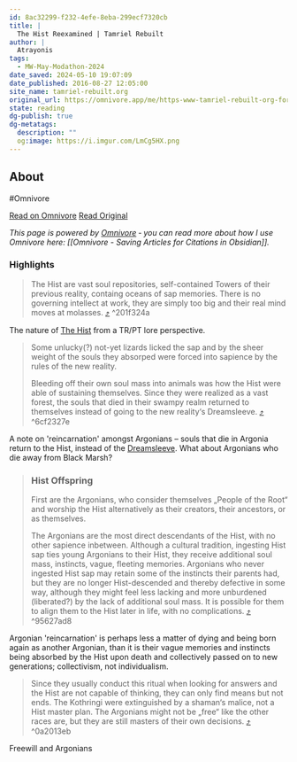 ```yaml
---
id: 8ac32299-f232-4efe-8eba-299ecf7320cb
title: |
  The Hist Reexamined | Tamriel Rebuilt
author: |
  Atrayonis
tags:
  - MW-May-Modathon-2024
date_saved: 2024-05-10 19:07:09
date_published: 2016-08-27 12:05:00
site_name: tamriel-rebuilt.org
original_url: https://omnivore.app/me/https-www-tamriel-rebuilt-org-forum-hist-reexamined-18f6153b6d8
state: reading
dg-publish: true
dg-metatags:
  description: ""
  og:image: https://i.imgur.com/LmCg5HX.png
---
```


## About

#Omnivore

[Read on Omnivore](https://omnivore.app/me/https-www-tamriel-rebuilt-org-forum-hist-reexamined-18f6153b6d8)
[Read Original](https://www.tamriel-rebuilt.org/forum/hist-reexamined)



_This page is powered by [Omnivore](https://omnivore.app) ‐ you can read more about how I use Omnivore here: [[Omnivore - Saving Articles for Citations in Obsidian]]._

### Highlights

> The Hist are vast soul repositories, self-contained Towers of their previous reality, containg oceans of sap memories. There is no governing intellect at work, they are simply too big and their real mind moves at molasses. [⤴️](https://omnivore.app/me/https-www-tamriel-rebuilt-org-forum-hist-reexamined-18f6153b6d8#201f324a-06c6-44db-b13e-18cb34a1b1c1)  ^201f324a

The nature of [The Hist](https://en.m.uesp.net/wiki/Lore:Hist) from a TR/PT lore perspective.

> Some unlucky(?) not-yet lizards licked the sap and by the sheer weight of the souls they absorped were forced into sapience by the rules of the new reality.
> 
> Bleeding off their own soul mass into animals was how the Hist were able of sustaining themselves. Since they were realized as a vast forest, the souls that died in their swampy realm returned to themselves instead of going to the new reality‘s Dreamsleeve. [⤴️](https://omnivore.app/me/https-www-tamriel-rebuilt-org-forum-hist-reexamined-18f6153b6d8#6cf2327e-3371-4fc2-a6eb-83a045f6816b)  ^6cf2327e

A note on 'reincarnation' amongst Argonians – souls that die in Argonia return to the Hist, instead of the [Dreamsleeve](https://en.m.uesp.net/wiki/Lore:Dreamsleeve). What about Argonians who die away from Black Marsh?

> ### Hist Offspring
> 
> First are the Argonians, who consider themselves „People of the Root“ and worship the Hist alternatively as their creators, their ancestors, or as themselves.
> 
> The Argonians are the most direct descendants of the Hist, with no other sapience inbetween. Although a cultural tradition, ingesting Hist sap ties young Argonians to their Hist, they receive additional soul mass, instincts, vague, fleeting memories. Argonians who never ingested Hist sap may retain some of the instincts their parents had, but they are no longer Hist-descended and thereby defective in some way, although they might feel less lacking and more unburdened (liberated?) by the lack of additional soul mass. It is possible for them to align them to the Hist later in life, with no complications. [⤴️](https://omnivore.app/me/https-www-tamriel-rebuilt-org-forum-hist-reexamined-18f6153b6d8#95627ad8-edba-4f3b-a68e-96dd681b9e66)  ^95627ad8

Argonian 'reincarnation' is perhaps less a matter of dying and being born again as another Argonian, than it is their vague memories and instincts being absorbed by the Hist upon death and collectively passed on to new generations; collectivism, not individualism.

> Since they usually conduct this ritual when looking for answers and the Hist are not capable of thinking, they can only find means but not ends. The Kothringi were extinguished by a shaman‘s malice, not a Hist master plan. The Argonians might not be „free“ like the other races are, but they are still masters of their own decisions. [⤴️](https://omnivore.app/me/https-www-tamriel-rebuilt-org-forum-hist-reexamined-18f6153b6d8#0a2013eb-d451-4535-9923-cee4d284194d)  ^0a2013eb

Freewill and Argonians

